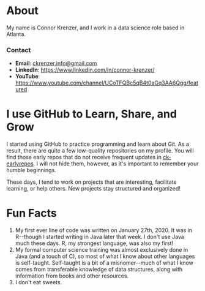 # About
My name is Connor Krenzer, and I work in a data science role based in Atlanta.

### Contact
- **Email**: ckrenzer.info@gmail.com
- **LinkedIn**: https://www.linkedin.com/in/connor-krenzer/
- **YouTube**: https://www.youtube.com/channel/UCoTFQBc5qB4t0aGq3AA6Qgg/featured


# I use GitHub to Learn, Share, and Grow
I started using GitHub to practice programming and learn about Git.
As a result, there are quite a few low-quality repositories on my profile.
You will find those early repos that do not receive frequent updates in [ck-earlyrepos](https://github.com/ck-earlyrepos).
I will not hide them, however, as it's important to remember your humble beginnings.

These days, I tend to work on projects that are interesting, facilitate learning, or help others.
New projects stay structured and organized!


# Fun Facts
1. My first ever line of code was written on January 27th, 2020. It was in R--though I started writing in Java later that week. I don't use Java much these days. R, my strongest language, was also my first!
1. My formal computer science training was almost exclusively done in Java (and a touch of C), so most of what I know about other languages is self-taught. Self-taught is a bit of a misnomer--much of what I know comes from transferable knowledge of data structures, along with information from books and other resources.
1. I don't eat sweets.

